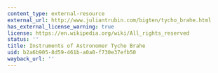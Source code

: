 ```yaml
---
content_type: external-resource
external_url: http://www.juliantrubin.com/bigten/tycho_brahe.html
has_external_license_warning: true
license: https://en.wikipedia.org/wiki/All_rights_reserved
status: ''
title: Instruments of Astronomer Tycho Brahe
uid: b2a6b905-8d59-461b-a0a0-f730e37efb50
wayback_url: ''
---
```

